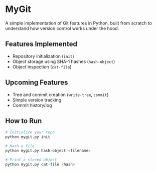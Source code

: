 # MyGit

A simple implementation of Git features in Python, built from scratch to understand how version control works under the hood.

## Features Implemented

- Repository initialization (`init`)
- Object storage using SHA-1 hashes (`hash-object`)
- Object inspection (`cat-file`)

## Upcoming Features

- Tree and commit creation (`write-tree`, `commit`)
- Simple version tracking
- Commit history/log

## How to Run

```bash
# Initialize your repo
python mygit.py init

# Hash a file
python mygit.py hash-object <filename>

# Print a stored object
python mygit.py cat-file <hash>
